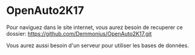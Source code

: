 # OpenAuto2K17

Pour naviguez dans le site internet, vous aurez besoin de recuperer ce dossier: https://github.com/Demmonius/OpenAuto2K17.git

Vous aurez aussi besoin d'un serveur pour utiliser les bases de données.
